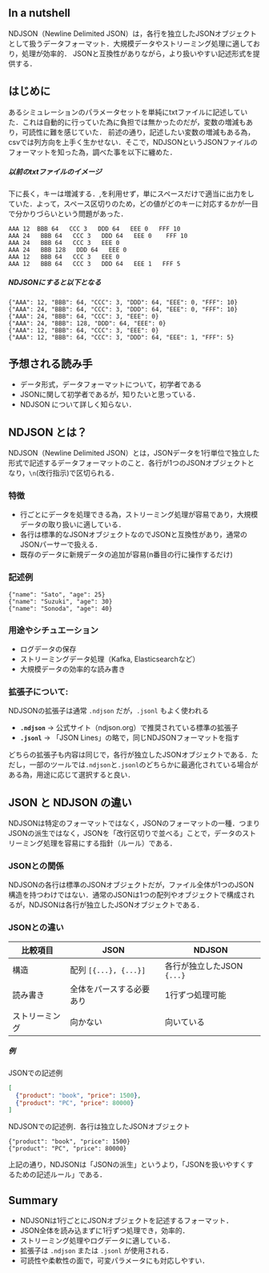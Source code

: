 
## In a nutshell
NDJSON（Newline Delimited JSON）は，各行を独立したJSONオブジェクトとして扱うデータフォーマット．大規模データやストリーミング処理に適しており，処理が効率的．  JSONと互換性がありながら，より扱いやすい記述形式を提供する．

## はじめに
あるシミュレーションのパラメータセットを単純にtxtファイルに記述していた．これは自動的に行っていた為に負担では無かったのだが，変数の増減もあり，可読性に難を感じていた．
前述の通り，記述したい変数の増減もある為，csvでは列方向を上手く生かせない．そこで，NDJSONというJSONファイルのフォーマットを知った為，調べた事を以下に纏めた．

##### 以前のtxtファイルのイメージ
下に長く，キーは増減する．,を利用せず，単にスペースだけで適当に出力をしていた．よって，スペース区切りのため，どの値がどのキーに対応するかが一目で分かりづらいという問題があった．

```ndjson
AAA 12  BBB 64   CCC 3   DDD 64   EEE 0   FFF 10
AAA 24   BBB 64   CCC 3   DDD 64   EEE 0    FFF 10
AAA 24   BBB 64   CCC 3   EEE 0   
AAA 24   BBB 128   DDD 64   EEE 0   
AAA 12   BBB 64   CCC 3   EEE 0    
AAA 12   BBB 64   CCC 3   DDD 64   EEE 1   FFF 5 
```


##### NDJSONにすると以下となる

```ndjson
{"AAA": 12, "BBB": 64, "CCC": 3, "DDD": 64, "EEE": 0, "FFF": 10}
{"AAA": 24, "BBB": 64, "CCC": 3, "DDD": 64, "EEE": 0, "FFF": 10}
{"AAA": 24, "BBB": 64, "CCC": 3, "EEE": 0}
{"AAA": 24, "BBB": 128, "DDD": 64, "EEE": 0}
{"AAA": 12, "BBB": 64, "CCC": 3, "EEE": 0}
{"AAA": 12, "BBB": 64, "CCC": 3, "DDD": 64, "EEE": 1, "FFF": 5}
```


## 予想される読み手
 - データ形式，データフォーマットについて，初学者である
 - JSONに関して初学者であるが，知りたいと思っている．
 - NDJSON について詳しく知らない．



## NDJSON とは？

NDJSON（Newline Delimited JSON）とは，JSONデータを1行単位で独立した形式で記述するデータフォーマットのこと．各行が1つのJSONオブジェクトとなり，`\n`(改行指示)で区切られる．


### 特徴
 -  行ごとにデータを処理できる為，ストリーミング処理が容易であり，大規模データの取り扱いに適している．
 - 各行は標準的なJSONオブジェクトなのでJSONと互換性があり，通常のJSONパーサーで扱える．
 - 既存のデータに新規データの追加が容易(n番目の行に操作するだけ)


### 記述例
```ndjson
{"name": "Sato", "age": 25}
{"name": "Suzuki", "age": 30}
{"name": "Sonoda", "age": 40}
```

### 用途やシチュエーション

 - ログデータの保存
 - ストリーミングデータ処理（Kafka, Elasticsearchなど）
 - 大規模データの効率的な読み書き


### 拡張子について:
NDJSONの拡張子は通常 `.ndjson` だが，`.jsonl` もよく使われる

- **`.ndjson`** -> 公式サイト（ndjson.org）で推奨されている標準の拡張子
- **`.jsonl`** -> 「JSON Lines」の略で，同じNDJSONフォーマットを指す

どちらの拡張子も内容は同じで，各行が独立したJSONオブジェクトである．ただし，一部のツールでは`.ndjson`と`.jsonl`のどちらかに最適化されている場合がある為，用途に応じて選択すると良い．




## JSON と NDJSON の違い

NDJSONは特定のフォーマットではなく，JSONのフォーマットの一種．つまりJSONの派生ではなく，JSONを「改行区切りで並べる」ことで，データのストリーミング処理を容易にする指針（ルール）である．


### JSONとの関係
NDJSONの各行は標準のJSONオブジェクトだが，ファイル全体が1つのJSON構造を持つわけではない．通常のJSONは1つの配列やオブジェクトで構成されるが，NDJSONは各行が独立したJSONオブジェクトである．

### JSONとの違い

| 比較項目  | JSON                 | NDJSON                   |
|----------|----------------------|--------------------------|
| 構造     | 配列 `[{...}, {...}]` | 各行が独立したJSON `{...}` |
| 読み書き | 全体をパースする必要あり | 1行ずつ処理可能           |
| ストリーミング | 向かない | 向いている |


##### 例
JSONでの記述例
```json
[
  {"product": "book", "price": 1500},
  {"product": "PC", "price": 80000}
]
```

NDJSONでの記述例．各行は独立したJSONオブジェクト
```ndjson
{"product": "book", "price": 1500}
{"product": "PC", "price": 80000}
```

上記の通り，NDJSONは「JSONの派生」というより，「JSONを扱いやすくするための記述ルール」である．



## Summary

- NDJSONは1行ごとにJSONオブジェクトを記述するフォーマット．
- JSON全体を読み込まずに1行ずつ処理でき，効率的．
- ストリーミング処理やログデータに適している．
- 拡張子は `.ndjson` または `.jsonl` が使用される．
- 可読性や柔軟性の面で，可変パラメータにも対応しやすい．


